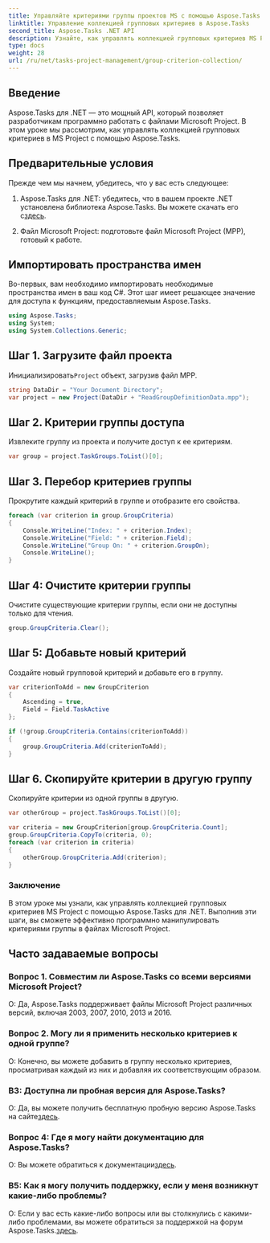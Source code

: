 ```yaml
---
title: Управляйте критериями группы проектов MS с помощью Aspose.Tasks
linktitle: Управление коллекцией групповых критериев в Aspose.Tasks
second_title: Aspose.Tasks .NET API
description: Узнайте, как управлять коллекцией групповых критериев MS Project с помощью Aspose.Tasks для .NET. Пошаговое руководство для разработчиков.
type: docs
weight: 28
url: /ru/net/tasks-project-management/group-criterion-collection/
---
```

## Введение
Aspose.Tasks для .NET — это мощный API, который позволяет разработчикам программно работать с файлами Microsoft Project. В этом уроке мы рассмотрим, как управлять коллекцией групповых критериев в MS Project с помощью Aspose.Tasks.

## Предварительные условия

Прежде чем мы начнем, убедитесь, что у вас есть следующее:

1.  Aspose.Tasks для .NET: убедитесь, что в вашем проекте .NET установлена библиотека Aspose.Tasks. Вы можете скачать его с[здесь](https://releases.aspose.com/tasks/net/).

2. Файл Microsoft Project: подготовьте файл Microsoft Project (MPP), готовый к работе.

## Импортировать пространства имен

Во-первых, вам необходимо импортировать необходимые пространства имен в ваш код C#. Этот шаг имеет решающее значение для доступа к функциям, предоставляемым Aspose.Tasks.

```csharp
using Aspose.Tasks;
using System;
using System.Collections.Generic;


```

## Шаг 1. Загрузите файл проекта

 Инициализировать`Project` объект, загрузив файл MPP. 

```csharp
string DataDir = "Your Document Directory";
var project = new Project(DataDir + "ReadGroupDefinitionData.mpp");
```

## Шаг 2. Критерии группы доступа

Извлеките группу из проекта и получите доступ к ее критериям.

```csharp
var group = project.TaskGroups.ToList()[0];
```

## Шаг 3. Перебор критериев группы

Прокрутите каждый критерий в группе и отобразите его свойства.

```csharp
foreach (var criterion in group.GroupCriteria)
{
    Console.WriteLine("Index: " + criterion.Index);
    Console.WriteLine("Field: " + criterion.Field);
    Console.WriteLine("Group On: " + criterion.GroupOn);
    Console.WriteLine();
}
```

## Шаг 4: Очистите критерии группы

Очистите существующие критерии группы, если они не доступны только для чтения.

```csharp
group.GroupCriteria.Clear();
```

## Шаг 5: Добавьте новый критерий

Создайте новый групповой критерий и добавьте его в группу.

```csharp
var criterionToAdd = new GroupCriterion
{
    Ascending = true,
    Field = Field.TaskActive
};

if (!group.GroupCriteria.Contains(criterionToAdd))
{
    group.GroupCriteria.Add(criterionToAdd);
}
```

## Шаг 6. Скопируйте критерии в другую группу

Скопируйте критерии из одной группы в другую.

```csharp
var otherGroup = project.TaskGroups.ToList()[0];

var criteria = new GroupCriterion[group.GroupCriteria.Count];
group.GroupCriteria.CopyTo(criteria, 0);
foreach (var criterion in criteria)
{
    otherGroup.GroupCriteria.Add(criterion);
}
```

### Заключение

В этом уроке мы узнали, как управлять коллекцией групповых критериев MS Project с помощью Aspose.Tasks для .NET. Выполнив эти шаги, вы сможете эффективно программно манипулировать критериями группы в файлах Microsoft Project.

## Часто задаваемые вопросы

### Вопрос 1. Совместим ли Aspose.Tasks со всеми версиями Microsoft Project?

О: Да, Aspose.Tasks поддерживает файлы Microsoft Project различных версий, включая 2003, 2007, 2010, 2013 и 2016.

### Вопрос 2. Могу ли я применить несколько критериев к одной группе?

О: Конечно, вы можете добавить в группу несколько критериев, просматривая каждый из них и добавляя их соответствующим образом.

### В3: Доступна ли пробная версия для Aspose.Tasks?

 О: Да, вы можете получить бесплатную пробную версию Aspose.Tasks на сайте[здесь](https://releases.aspose.com/).

### Вопрос 4: Где я могу найти документацию для Aspose.Tasks?

 О: Вы можете обратиться к документации[здесь](https://reference.aspose.com/tasks/net/).

### В5: Как я могу получить поддержку, если у меня возникнут какие-либо проблемы?

 О: Если у вас есть какие-либо вопросы или вы столкнулись с какими-либо проблемами, вы можете обратиться за поддержкой на форум Aspose.Tasks.[здесь](https://forum.aspose.com/c/tasks/15).